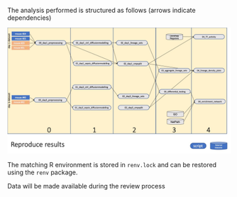 The analysis performed is structured as follows (arrows indicate dependencies)

![](dependencies.jpg)

The matching R environment is stored in `renv.lock` and can be restored using the `renv` package.

Data will be made available during the review process
